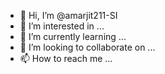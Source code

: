 - 👋 Hi, I’m @amarjit211-SI
- 👀 I’m interested in ...
- 🌱 I’m currently learning ...
- 💞️ I’m looking to collaborate on ...
- 📫 How to reach me ...

<!---
amarjit211-SI/amarjit211-SI is a ✨ special ✨ repository because its `README.md` (this file) appears on your GitHub profile.
You can click the Preview link to take a look at your changes.
--->
